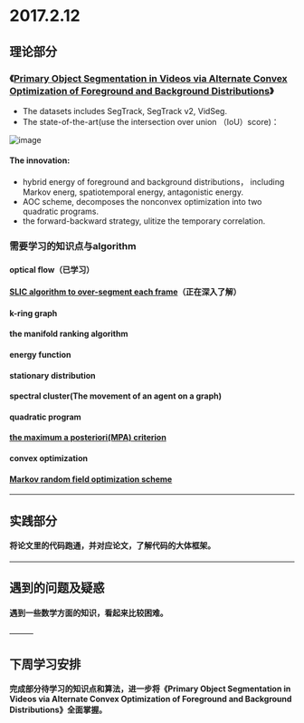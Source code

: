 # 2017.2.12

## 理论部分

### 《[Primary Object Segmentation in Videos via Alternate Convex Optimization of Foreground and Background Distributions](http://www.cv-foundation.org/openaccess/content_cvpr_2016/papers/Jang_Primary_Object_Segmentation_CVPR_2016_paper.pdf)》

- The datasets includes SegTrack, SegTrack v2, VidSeg.
- The state-of-the-art(use the intersection over union （IoU）score)：

![image](https://github.com/du0915/scholar/blob/master/week7/AOC%20experimental%20result.png)

#### The innovation:

- hybrid energy of foreground and background distributions， including Markov energ, spatiotemporal energy, antagonistic energy.
- AOC scheme, decomposes the nonconvex optimization into two quadratic programs.
- the forward-backward strategy, ulitize the temporary correlation.

### 需要学习的知识点与algorithm

#### optical flow（已学习）

#### [SLIC algorithm to over-segment each frame](http://www.kev-smith.com/papers/SMITH_TPAMI12.pdf)（正在深入了解）

#### k-ring graph

#### the manifold ranking algorithm

#### energy function

#### stationary distribution

#### spectral cluster(The movement of an agent on a graph)

#### quadratic program

#### [the maximum a posteriori(MPA) criterion](http://www.cv-foundation.org/openaccess/content_cvpr_2015/papers/Lee_Multiple_Random_Walkers_2015_CVPR_paper.pdf)

#### convex optimization

#### [Markov random field optimization scheme](http://www.cv-foundation.org/openaccess/content_cvpr_2013/papers/Zhang_Video_Object_Segmentation_2013_CVPR_paper.pdf)

***
## 实践部分

#### 将论文里的代码跑通，并对应论文，了解代码的大体框架。
___
## 遇到的问题及疑惑

#### 遇到一些数学方面的知识，看起来比较困难。

———
## 下周学习安排

#### 完成部分待学习的知识点和算法，进一步将《Primary Object Segmentation in Videos via Alternate Convex Optimization of Foreground and Background Distributions》全面掌握。
